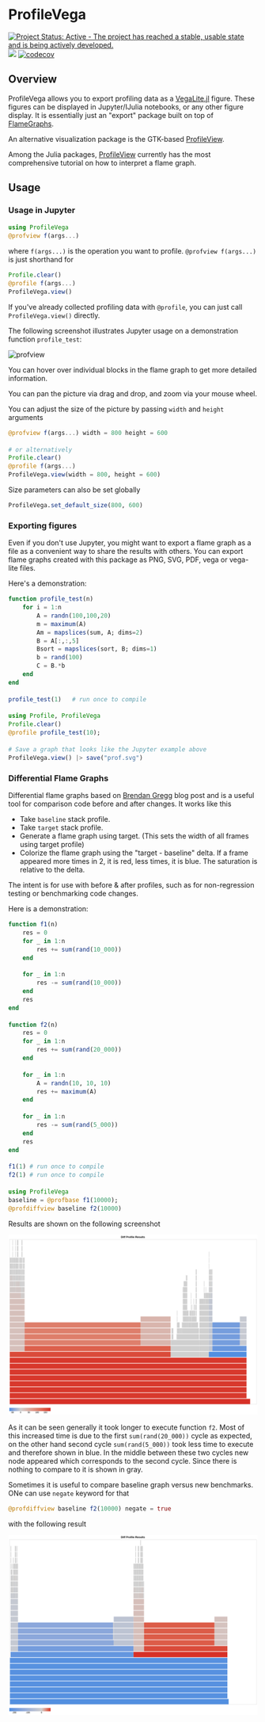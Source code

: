 # ProfileVega

[![Project Status: Active - The project has reached a stable, usable state and is being actively developed.](http://www.repostatus.org/badges/latest/active.svg)](http://www.repostatus.org/#active)
![](https://github.com/davidanthoff/ProfileVega.jl/workflows/Run%20CI%20on%20master/badge.svg)
[![codecov](https://codecov.io/gh/davidanthoff/ProfileVega.jl/branch/master/graph/badge.svg)](https://codecov.io/gh/davidanthoff/ProfileVega.jl)


## Overview

ProfileVega allows you to export profiling data as a
[VegaLite.jl](https://github.com/queryverse/VegaLite.jl) figure. These
figures can be displayed in Jupyter/IJulia notebooks, or any other
figure display. It is essentially just an "export" package built on top of
[FlameGraphs](https://github.com/timholy/FlameGraphs.jl).

An alternative visualization package is the GTK-based
[ProfileView](https://github.com/timholy/ProfileView.jl).

Among the Julia packages, [ProfileView](https://github.com/timholy/ProfileView.jl)
currently has the most comprehensive tutorial on how to interpret a flame graph.

## Usage

### Usage in Jupyter

```julia
using ProfileVega
@profview f(args...)
```

where `f(args...)` is the operation you want to profile.
`@profview f(args...)` is just shorthand for

```julia
Profile.clear()
@profile f(args...)
ProfileVega.view()
```

If you've already collected profiling data with `@profile`, you can just call `ProfileVega.view()` directly.

The following screenshot illustrates Jupyter usage on a demonstration function `profile_test`:

![profview](images/jupyter.png)

You can hover over individual blocks in the flame graph to get more detailed information.

You can pan the picture via drag and drop, and zoom via your mouse wheel.

You can adjust the size of the picture by passing `width` and `height` arguments

```julia
@profview f(args...) width = 800 height = 600

# or alternatively
Profile.clear()
@profile f(args...)
ProfileVega.view(width = 800, height = 600)
```

Size parameters can also be set globally

```julia
ProfileVega.set_default_size(800, 600)
```

### Exporting figures

Even if you don't use Jupyter, you might want to export a flame graph as
a file as a convenient way to share the results with others. You can export
flame graphs created with this package as PNG, SVG, PDF, vega or vega-lite
files.

Here's a demonstration:

```julia
function profile_test(n)
    for i = 1:n
        A = randn(100,100,20)
        m = maximum(A)
        Am = mapslices(sum, A; dims=2)
        B = A[:,:,5]
        Bsort = mapslices(sort, B; dims=1)
        b = rand(100)
        C = B.*b
    end
end

profile_test(1)   # run once to compile

using Profile, ProfileVega
Profile.clear()
@profile profile_test(10);

# Save a graph that looks like the Jupyter example above
ProfileVega.view() |> save("prof.svg")
```

### Differential Flame Graphs
Differential flame graphs based on [Brendan Gregg](http://www.brendangregg.com/blog/2014-11-09/differential-flame-graphs.html) blog post and is a useful tool for comparison code before and after changes. It works like this

* Take `baseline` stack profile.
* Take `target` stack profile.
* Generate a flame graph using target. (This sets the width of all frames using target profile)
* Colorize the flame graph using the "target - baseline" delta. If a frame appeared more times in 2, it is red, less times, it is blue. The saturation is relative to the delta.

The intent is for use with before & after profiles, such as for non-regression testing or benchmarking code changes.

Here is a demonstration:

```julia
function f1(n)
    res = 0
    for _ in 1:n
        res += sum(rand(10_000))
    end

    for _ in 1:n
        res -= sum(rand(10_000))
    end
    res
end

function f2(n)
    res = 0
    for _ in 1:n
        res += sum(rand(20_000))
    end

    for _ in 1:n
        A = randn(10, 10, 10)
        res += maximum(A)
    end

    for _ in 1:n
        res -= sum(rand(5_000))
    end
    res
end

f1(1) # run once to compile
f2(1) # run once to compile

using ProfileVega
baseline = @profbase f1(10000);
@profdiffview baseline f2(10000)
```

Results are shown on the following screenshot

![profdiffview](images/diffflame.png)

As it can be seen generally it took longer to execute function `f2`. Most of this increased time is due to
the first `sum(rand(20_000))` cycle as expected, on the other hand second cycle `sum(rand(5_000))` took less
time to execute and therefore shown in blue. In the middle between these two cycles new node appeared which corresponds
to the second cycle. Since there is nothing to compare to it is shown in gray.

Sometimes it is useful to compare baseline graph versus new benchmarks. ONe can use `negate` keyword for that

```julia
@profdiffview baseline f2(10000) negate = true
```

with the following result

![profdiffview](images/diffflame_negate.png)
